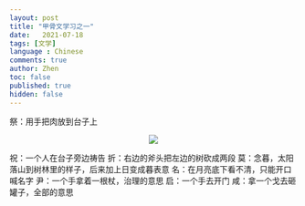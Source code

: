 ```yaml
---
layout: post
title: "甲骨文学习之一"
date:   2021-07-18
tags: [文学]
language : Chinese
comments: true
author: Zhen
toc: false
published: true
hidden: false
---
```

祭：用手把肉放到台子上
<p align="center"> <img src="{{ site.imageurl }}/甲骨文学习1.png"> </p> 
祝：一个人在台子旁边祷告
折：右边的斧头把左边的树砍成两段
莫：念暮，太阳落山到树林里的样子，后来加上日变成暮表意
名：在月亮底下看不清，只能开口喊名字
尹：一个手拿着一根杖，治理的意思
启：一个手去开门
咸：拿一个戈去砸罐子，全部的意思



<!--stackedit_data:
eyJoaXN0b3J5IjpbMTMzMDAyNjQzOCwtODM2NDE0NDg2LDE1Nj
Y3NTc4NzFdfQ==
-->